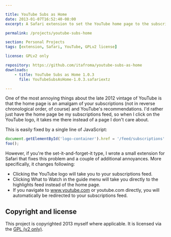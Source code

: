 ```yaml
---

title: YouTube Subs as Home
date: 2013-01-07T16:52:40-08:00
excerpt: A Safari extension to set the YouTube home page to the subscriptions feed.

permalink: /projects/youtube-subs-home

section: Personal Projects
tags: [extension, Safari, YouTube, GPLv2 license]

license: GPLv2 only

repository: https://github.com/itafroma/youtube-subs-as-home
downloads:
    - title: YouTube Subs as Home 1.0.3
      file: YouTubeSubsAsHome-1.0.3.safariextz

---
```


One of the most annoying things about the late 2012 vintage of YouTube is that the home page is an amalgam of your subscriptions (not in reverse chronological order, of course) and YouTube's recommendations. I'd rather just have the home page be my subscriptions feed, so when I click on the YouTube logo, it takes me there instead of a page I don't care about.

This is easily fixed by a single line of JavaScript:

```javascript
document.getElementById('logo-container').href = '/feed/subscriptions'
foo();
```

However, if you're the set-it-and-forget-it type, I wrote a small extension for Safari that fixes this problem and a couple of additional annoyances. More specifically, it changes following:

* Clicking the YouTube logo will take you to your subscriptions feed.
* Clicking What to Watch in the guide menu will take you directly to the highlights feed instead of the home page.
* If you navigate to www.youtube.com or youtube.com directly, you will automatically be redirected to your subscriptions feed.

## Copyright and license

This project is copyrighted 2013 myself where applicable. It is licensed via the [GPL (v2 only)][1].

[1]: http://www.gnu.org/licenses/gpl-2.0.html "GNU General Public License, version 2"
